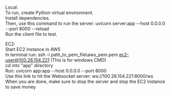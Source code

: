 Local:   
To run, create Python virtual environment.   
Install dependencies.  
Then, use this command to run the server: uvicorn server:app --host 0.0.0.0 --port 8000 --reload   
Run the client file to test.  
  
EC2:  
Start EC2 instance in AWS  
In terminal run: ssh -i path_to_pem_file\aws_pem.pem ec2-user@100.28.154.221 (This is for windows CMD)    
cd into "app" directory  
Run: uvicorn app:app --host 0.0.0.0 --port 8000  
Use this link to hit the Websocket server: ws://100.28.154.221:8000/ws   
When you are done, make sure to stop the server and stop the EC2 instance to save money  
